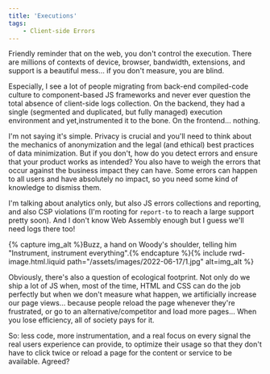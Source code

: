 ```yaml
---
title: 'Executions'
tags:
    - Client-side Errors
---
```


Friendly reminder that on the web, you don't control the execution. There are millions of contexts of device, browser, bandwidth, extensions, and support is a beautiful mess… if you don't measure, you are blind.

Especially, I see a lot of people migrating from back-end compiled-code culture to component-based JS frameworks and never ever question the total absence of client-side logs collection. On the backend, they had a single (segmented and duplicated, but fully managed) execution environment and yet,instrumented it to the bone. On the frontend… nothing.

I'm not saying it's simple. Privacy is crucial and you'll need to think about the mechanics of anonymization and the legal (and ethical) best practices of data minimization. But if you don't, how do you detect errors and ensure that your product works as intended? You also have to weigh the errors that occur against the business impact they can have. Some errors can happen to all users and have absolutely no impact, so you need some kind of knowledge to dismiss them.

I'm talking about analytics only, but also JS errors collections and reporting, and also CSP violations (I'm rooting for `report-to` to reach a large support pretty soon). And I don't know Web Assembly enough but I guess we'll need logs there too!

{% capture img_alt %}Buzz, a hand on Woody's shoulder, telling him "Instrument, instrument everything".{% endcapture %}{% include rwd-image.html.liquid
path="/assets/images/2022-06-17/1.jpg"
alt=img_alt
%}

Obviously, there's also a question of ecological footprint. Not only do we ship a lot of JS when, most of the time, HTML and CSS can do the job perfectly but when we don't measure what happen, we artificially increase our page views… because people reload the page whenever they're frustrated, or go to an alternative/competitor and load more pages… When you lose efficiency, all of society pays for it.

So: less code, more instrumentation, and a real focus on every signal the real users experience can provide, to optimize their usage so that they don't have to click twice or reload a page for the content or service to be available. Agreed?
